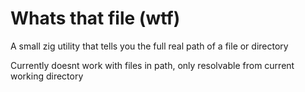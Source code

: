 # Whats that file (wtf)

A small zig utility that tells you the full real path of a file or directory

Currently doesnt work with files in path, only resolvable from current working directory
